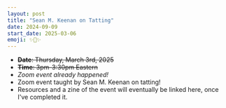 ```yaml
---
layout: post
title: "Sean M. Keenan on Tatting"
date: 2024-09-09
start_date: 2025-03-06
emoji: ✨🧶✨
---
```


* ~~**Date**: Thursday, March 3rd, 2025~~
* ~~**Time**: 3pm-3:30pm Eastern~~
* *Zoom event already happened!* 
* Zoom event taught by Sean M. Keenan on tatting!
* Resources and a zine of the event will eventually be linked here, once I've completed it.
